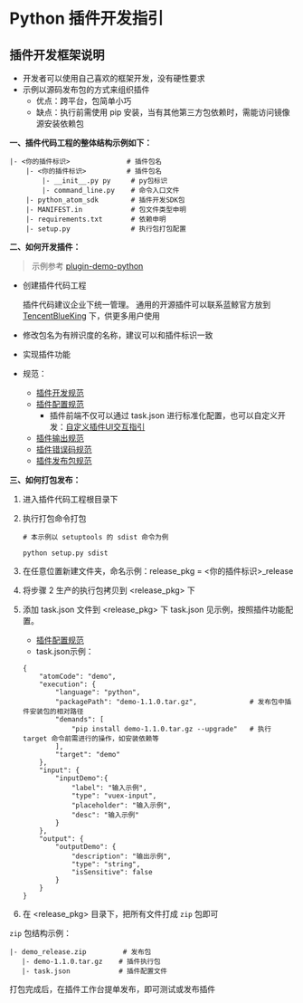# Python 插件开发指引

## 插件开发框架说明

* 开发者可以使用自己喜欢的框架开发，没有硬性要求
* 示例以源码发布包的方式来组织插件
  * 优点：跨平台，包简单小巧
  * 缺点：执行前需使用 pip 安装，当有其他第三方包依赖时，需能访问镜像源安装依赖包

**一、插件代码工程的整体结构示例如下：**

```text
|- <你的插件标识>              # 插件包名
    |- <你的插件标识>          # 插件包名
        |- __init__.py py     # py包标识
        |- command_line.py    # 命令入口文件
    |- python_atom_sdk        # 插件开发SDK包
    |- MANIFEST.in            # 包文件类型申明
    |- requirements.txt       # 依赖申明
    |- setup.py               # 执行包打包配置
```

**二、如何开发插件：**

> 示例参考 [plugin-demo-python](https://github.com/ci-plugins/plugin-demo-python)

* 创建插件代码工程

  插件代码建议企业下统一管理。
  通用的开源插件可以联系蓝鲸官方放到 [TencentBlueKing](https://github.com/TencentBlueKing) 下，供更多用户使用

* 修改包名为有辨识度的名称，建议可以和插件标识一致
* 实现插件功能
* 规范：
  * [插件开发规范](../plugin-specification.md)
  * [插件配置规范](../plugin-config.md)
    * 插件前端不仅可以通过 task.json 进行标准化配置，也可以自定义开发：[自定义插件UI交互指引](../plugin-custom-ui.md)
  * [插件输出规范](../plugin-output.md)
  * [插件错误码规范](../plugin-error-code.md)
  * [插件发布包规范](../release.md)

**三、如何打包发布：**

1. 进入插件代码工程根目录下
2. 执行打包命令打包

   ```text
   # 本示例以 setuptools 的 sdist 命令为例

   python setup.py sdist
   ```

3. 在任意位置新建文件夹，命名示例：release\_pkg = <你的插件标识>\_release
4. 将步骤 2 生产的执行包拷贝到 <release\_pkg> 下
5. 添加 task.json 文件到 <release\_pkg> 下 task.json 见示例，按照插件功能配置。

   * [插件配置规范](../plugin-config.md)
   * task.json示例：

   ```text
   {
       "atomCode": "demo",
       "execution": {
           "language": "python",
           "packagePath": "demo-1.1.0.tar.gz",             # 发布包中插件安装包的相对路径
           "demands": [
               "pip install demo-1.1.0.tar.gz --upgrade"   # 执行 target 命令前需进行的操作，如安装依赖等
           ],
           "target": "demo"
       },
       "input": {
           "inputDemo":{
               "label": "输入示例",  
               "type": "vuex-input",
               "placeholder": "输入示例",
               "desc": "输入示例"
           }
       },
       "output": {
           "outputDemo": {
               "description": "输出示例",
               "type": "string",
               "isSensitive": false
           }
       }
   }
   ```

6. 在 <release\_pkg> 目录下，把所有文件打成 `zip` 包即可

`zip` 包结构示例：

```text
|- demo_release.zip         # 发布包
   |- demo-1.1.0.tar.gz    # 插件执行包
   |- task.json            # 插件配置文件
```

打包完成后，在插件工作台提单发布，即可测试或发布插件

